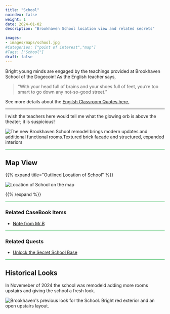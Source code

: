 ```yaml
---
title: "School"
noindex: false
weight: 1
date: 2024-01-02
description: "Brookhaven School location view and related secrets"

images:
- images/maps/school.jpg
#Categories: ["point of interest","map"]
#Tags: ["School"]
draft: false
--- 
```


Bright young minds are engaged by the teachings provided at Brookhaven School of the Dogecoin! As the English teacher says, 

> “With your head full of brains and your shoes full of feet, you’re too smart to go down any not-so-good street.”

See more details about the [Engilsh Classroom Quotes here.](/casebook/interesting/english_class_quotes)

---

I wish the teachers here would tell me what the glowing orb is above the theater; it is suspicious!

![The new Brookhaven School remodel brings modern updates and additional functional rooms.Textured brick facade and structured, expanded interiors](/images/maps/school_remodeled_2024.png)


<hr style="background-color: #28b44c" size=8>

## Map View

{{% expand title="Outlined Location of School" %}}

![Location of School on the map](/images/maps/school.png)

{{% /expand %}}


<hr style="background-color: #28b44c" size=8>

### Related CaseBook Items

- [Note from Mr.B](/casebook/notes/mrb/#school-base)

<hr style="background-color: #28b44c" size=8>

### Related Quests

- [Unlock the Secret School Base](/lore/quests/school_base)


<hr style="background-color: #28b44c" size=8>

## Historical Looks

In Novemeber of 2024 the school was remodeld adding more rooms upstairs and giving the school a fresh look.

![Brookhaven's previous look for the School. Bright red exterior and an open upstairs layout.](/images/maps/school.jpg)